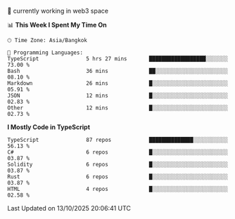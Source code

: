 🔭 currently working in web3 space

<!--START_SECTION:waka-->
📊 **This Week I Spent My Time On** 

```text
🕑︎ Time Zone: Asia/Bangkok

💬 Programming Languages: 
TypeScript               5 hrs 27 mins       ██████████████████░░░░░░░   73.00 % 
Bash                     36 mins             ██░░░░░░░░░░░░░░░░░░░░░░░   08.10 % 
Markdown                 26 mins             █░░░░░░░░░░░░░░░░░░░░░░░░   05.91 % 
JSON                     12 mins             █░░░░░░░░░░░░░░░░░░░░░░░░   02.83 % 
Other                    12 mins             █░░░░░░░░░░░░░░░░░░░░░░░░   02.73 % 
```

**I Mostly Code in TypeScript** 

```text
TypeScript               87 repos            ██████████████░░░░░░░░░░░   56.13 % 
C#                       6 repos             █░░░░░░░░░░░░░░░░░░░░░░░░   03.87 % 
Solidity                 6 repos             █░░░░░░░░░░░░░░░░░░░░░░░░   03.87 % 
Rust                     6 repos             █░░░░░░░░░░░░░░░░░░░░░░░░   03.87 % 
HTML                     4 repos             █░░░░░░░░░░░░░░░░░░░░░░░░   02.58 % 
```




 Last Updated on 13/10/2025 20:06:41 UTC
<!--END_SECTION:waka-->
